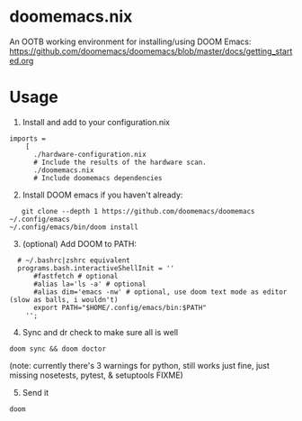 # doomemacs.nix
An OOTB working environment for installing/using DOOM Emacs: https://github.com/doomemacs/doomemacs/blob/master/docs/getting_started.org 


# Usage
1. Install and add to your configuration.nix
```
imports =
    [
      ./hardware-configuration.nix
      # Include the results of the hardware scan.
      ./doomemacs.nix
      # Include doomemacs dependencies
```

2. Install DOOM emacs if you haven't already:
```
   git clone --depth 1 https://github.com/doomemacs/doomemacs ~/.config/emacs
~/.config/emacs/bin/doom install
```
3. (optional) Add DOOM to PATH:
```
  # ~/.bashrc|zshrc equivalent
  programs.bash.interactiveShellInit = ''
      #fastfetch # optional
      #alias la='ls -a' # optional
      #alias dim='emacs -nw' # optional, use doom text mode as editor (slow as balls, i wouldn't)
      export PATH="$HOME/.config/emacs/bin:$PATH"
    '';
```
4. Sync and dr check to make sure all is well
```
doom sync && doom doctor
```
(note: currently there's 3 warnings for python, still works just fine, just missing nosetests, pytest, & setuptools FIXME)

5. Send it
```
doom
```
